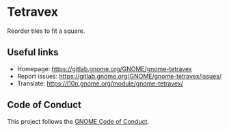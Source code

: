 # Tetravex

Reorder tiles to fit a square.

## Useful links

- Homepage: <https://gitlab.gnome.org/GNOME/gnome-tetravex>
- Report issues: <https://gitlab.gnome.org/GNOME/gnome-tetravex/issues/>
- Translate: <https://l10n.gnome.org/module/gnome-tetravex/>

## Code of Conduct

This project follows the [GNOME Code of Conduct](https://conduct.gnome.org/).
